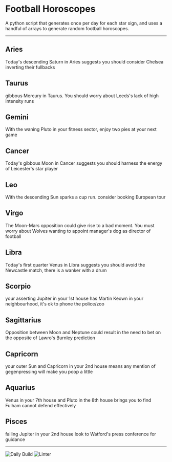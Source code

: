 # Football Horoscopes

A python script that generates once per day for each star sign, and uses a handful of arrays to generate random football horoscopes.

---

<!-- horoscopes_item starts -->
<h2>Aries</h2><p>Today's descending Saturn in Aries suggests you should consider Chelsea inverting their fullbacks</p><h2>Taurus</h2><p>gibbous Mercury in Taurus. You should worry about Leeds's lack of high intensity runs</p><h2>Gemini</h2><p>With the waning Pluto in your fitness sector, enjoy two pies at your next game</p><h2>Cancer</h2><p>Today's gibbous Moon in Cancer suggests you should harness the energy of Leicester's star player</p><h2>Leo</h2><p>With the descending Sun sparks a cup run. consider booking European tour</p><h2>Virgo</h2><p>The Moon-Mars opposition could give rise to a bad moment. You must worry about Wolves wanting to appoint manager's dog as director of football</p><h2>Libra</h2><p>Today's first quarter Venus in Libra suggests you should avoid the Newcastle match, there is a wanker with a drum</p><h2>Scorpio</h2><p>your asserting Jupiter in your 1st house has Martin Keown in your neighbourhood, it's ok to phone the police/zoo</p><h2>Sagittarius</h2><p>Opposition between Moon and Neptune could result in the need to bet on the opposite of Lawro's Burnley prediction</p><h2>Capricorn</h2><p>your outer Sun and Capricorn in your 2nd house means any mention of gegenpressing will make you poop a little</p><h2>Aquarius</h2><p>Venus in your 7th house and Pluto in the 8th house brings you to find Fulham cannot defend effectively</p><h2>Pisces</h2><p>falling Jupiter in your 2nd house look to Watford's press conference for guidance</p>
<!-- horoscopes_item ends -->

---

![Daily Build](https://github.com/MatBenfield/horofootball.thechels.uk/workflows/Daily%20Build/badge.svg) ![Linter](https://github.com/MatBenfield/horofootball.thechels.uk/workflows/Linter/badge.svg)
